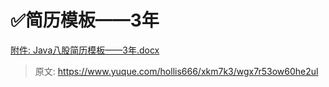 # ✅简历模板——3年



[附件: Java八股简历模板——3年.docx](./attachments/NUPZnk2FekyL7vvg/Java八股简历模板——3年.docx)



> 原文: <https://www.yuque.com/hollis666/xkm7k3/wgx7r53ow60he2ul>